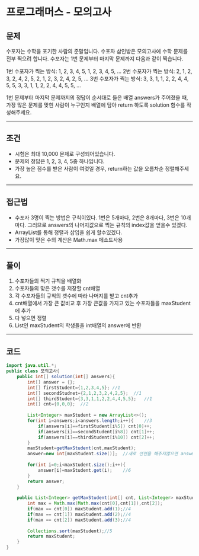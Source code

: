 # 프로그래머스 - 모의고사

## 문제

수포자는 수학을 포기한 사람의 준말입니다. 수포자 삼인방은 모의고사에 수학 문제를 전부 찍으려 합니다. 수포자는 1번 문제부터 마지막 문제까지 다음과 같이 찍습니다.

1번 수포자가 찍는 방식: 1, 2, 3, 4, 5, 1, 2, 3, 4, 5, ...
2번 수포자가 찍는 방식: 2, 1, 2, 3, 2, 4, 2, 5, 2, 1, 2, 3, 2, 4, 2, 5, ...
3번 수포자가 찍는 방식: 3, 3, 1, 1, 2, 2, 4, 4, 5, 5, 3, 3, 1, 1, 2, 2, 4, 4, 5, 5, ...

1번 문제부터 마지막 문제까지의 정답이 순서대로 들은 배열 answers가 주어졌을 때, 가장 많은 문제를 맞힌 사람이 누구인지 배열에 담아 return 하도록 solution 함수를 작성해주세요.

-------------------------------



## 조건

- 시험은 최대 10,000 문제로 구성되어있습니다.
- 문제의 정답은 1, 2, 3, 4, 5중 하나입니다.
- 가장 높은 점수를 받은 사람이 여럿일 경우, return하는 값을 오름차순 정렬해주세요.

----------------------------



## 접근법

* 수포자 3명이 찍는 방법은 규칙이있다. 1번은 5개마다, 2번은 8개마다, 3번은 10개마다. 그러므로 answers의 나머지값으로 찍는 규칙의 index값을 얻을수 있겠다.
* ArrayList를 통해 정렬과 삽입을 쉽게 할수있겠다.
* 가장많이 맞은 수의 계산은 Math.max 메소드사용

---------------------------------



## 풀이

1. 수포자들의 찍기 규칙을 배열화
2. 수포자들의 맞은 갯수를 저장할 cnt배열
3. 각 수포자들의 규칙의 갯수에 따라 나머지를 받고 cnt추가
4. cnt배열에서 가장 큰 값비교 후 가장 큰값을 가지고 있는 수포자들을 maxStudent에 추가
5. 다 넣으면 정렬
6. List인 maxStudent의 학생들을 int배열의 answer에 반환

----------------------------------

## 코드

```java
import java.util.*;
public class 모의고사{
    public int[] solution(int[] answers){
        int[] answer = {};
        int[] firstStudent={1,2,3,4,5};	//1
        int[] secondStudnet={2,1,2,3,2,4,2,5};	//1
        int[] thirdStudent={3,3,1,1,2,2,4,4,5,5};	//1
        int[] cnt={0,0,0};	//2
        
        List<Integer> maxStudent = new ArrayList<>();
        for(int i=answers;i<answers.length;i++){	//3
            if(answers[i]==firstStudent[i%5]) cnt[0]++;
            if(answers[i]==secondStudent[i%8]) cnt[1]++;
            if(answers[i]==thirdStudent[i%10]) cnt[2]++;
        }
        maxStudent=getMaxStudent(cnt,maxStudent);
        answer=new int[maxStudent.size()];	//새로 선언을 해주지않으면 answer는 빈배열로 선언되어있기때문에 ArrayIndexOutOfBoundsException에러 발생.
        
        for(int i=0;i<maxStudent.size();i++){
            answer[i]=maxStudent.get(i);	//6
        }
        return answer;
    }
    
    public List<Integer> getMaxStudent(int[] cnt, List<Integer> maxStudent){
        int max = Math.max(Math.max(cnt[0],cnt[1]),cnt[2]);
        if(max == cnt[0]) maxStudent.add(1);//4
        if(max == cnt[1]) maxStudent.add(2);//4
        if(max == cnt[2]) maxStudent.add(3);//4
        
        Collections.sort(maxStudent);//5
        return maxStudent;
    }
}
```

